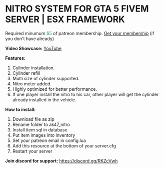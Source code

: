 <h1>NITRO SYSTEM FOR GTA 5 FIVEM SERVER | ESX FRAMEWORK</h1>
<p>Required minumum <span style="color: #339966;">$5</span> of patreon membership. <a href="https://patreon.com/menanak47" target="_blank">Get your membership</a> (if you don't have already)</p>
<p><strong>Video Showcase:</strong> <a href="https://youtu.be/mDKKUKSi2Sk">YouTube</a></p>
<p><strong>Features: </strong></p>
<ol>
<li>Cylinder installation.</li>
<li>Cylinder refill</li>
<li>Multi size of cylinder supported.</li>
<li>Nitro meter added.</li>
<li>Highly optimized for better performance.</li>
<li>If one player install the nitro to his car, other player will get the cylinder already installed in the vehicle.</li>
</ol>
<p><strong>How to install:</strong></p>
<ol>
<li>Download file as zip</li>
<li>Rename folder to ak47_nitro</li>
<li>Install item sql in database</li>
<li>Put item images into inventory</li>
<li>Set your patreon email in config.lua</li>
<li>Add this resource at the bottom of your server.cfg</li>
<li>Restart your server</li>
</ol>
<p><strong>Join discord for support:</strong> <a href="https://discord.gg/RKZcVwh">https://discord.gg/RKZcVwh</a></p>
